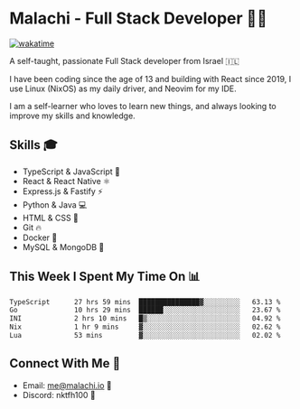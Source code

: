 # Malachi - Full Stack Developer 🚀🔥
[![wakatime](https://wakatime.com/badge/user/112ec769-e669-4b78-a46f-cf4343930741.svg)](https://wakatime.com/@112ec769-e669-4b78-a46f-cf4343930741)

A self-taught, passionate Full Stack developer from Israel 🇮🇱

I have been coding since the age of 13 and building with React since 2019, I use Linux (NixOS) as my daily driver, and Neovim for my IDE.

I am a self-learner who loves to learn new things, and always looking to improve my skills and knowledge.

## Skills 🎓
- TypeScript & JavaScript 💎
- React & React Native ⚛️
- Express.js & Fastify ⚡️
- Python & Java 💻
- HTML & CSS 🎨
- Git 🔥
- Docker 🐳
- MySQL & MongoDB 💾

## This Week I Spent My Time On 📊
<!--START_SECTION:waka-->

```txt
TypeScript      27 hrs 59 mins  ███████████████▓░░░░░░░░░   63.13 %
Go              10 hrs 29 mins  ██████░░░░░░░░░░░░░░░░░░░   23.67 %
INI             2 hrs 10 mins   █▒░░░░░░░░░░░░░░░░░░░░░░░   04.92 %
Nix             1 hr 9 mins     ▓░░░░░░░░░░░░░░░░░░░░░░░░   02.62 %
Lua             53 mins         ▓░░░░░░░░░░░░░░░░░░░░░░░░   02.02 %
```

<!--END_SECTION:waka-->


## Connect With Me 📱
- Email: me@malachi.io 📧
- Discord: nktfh100 👾

